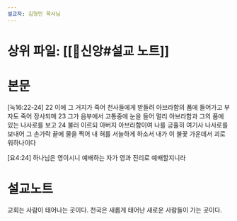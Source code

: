 ```yaml
---
설교자: 김형민 목사님
---
```

# 상위 파일: [[🧭신앙#설교 노트]]

# 본문
[눅16:22-24]
22 이에 그 거지가 죽어 천사들에게 받들려 아브라함의 품에 들어가고 부자도 죽어 장사되매
23 그가 음부에서 고통중에 눈을 들어 멀리 아브라함과 그의 품에 있는 나사로를 보고
24 불러 이르되 아버지 아브라함이여 나를 긍휼히 여기사 나사로를 보내어 그 손가락 끝에 물을 찍어 내 혀를 서늘하게 하소서 내가 이 불꽃 가운데서 괴로워하나이다

[요4:24] 하나님은 영이시니 예배하는 자가 영과 진리로 예배할지니라

# 설교노트
교회는 사람이 태어나는 곳이다.
천국은 새롭게 태어난 새로운 사람들이 가는 곳이다.